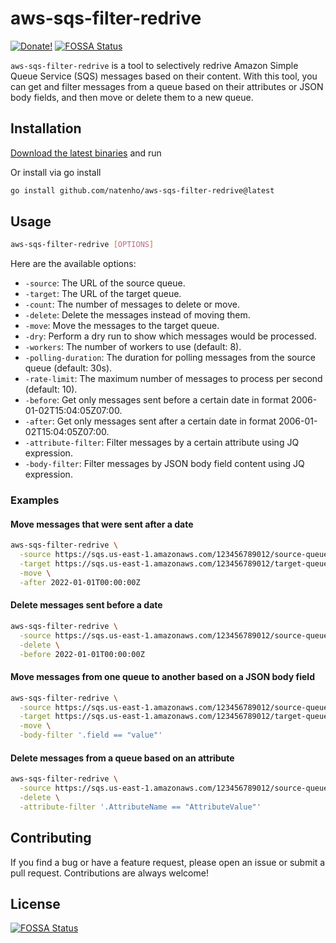 # aws-sqs-filter-redrive
[![Donate!](https://img.shields.io/badge/Donate-PayPal-green.svg)](https://www.paypal.com/cgi-bin/webscr?cmd=_donations&business=D5KHS5GJPJ5PQ&currency_code=BRL&source=url)
[![FOSSA Status](https://app.fossa.com/api/projects/git%2Bgithub.com%2Fnatenho%2Faws-sqs-filter-redrive.svg?type=shield)](https://app.fossa.com/projects/git%2Bgithub.com%2Fnatenho%2Faws-sqs-filter-redrive?ref=badge_shield)

`aws-sqs-filter-redrive` is a tool to selectively redrive Amazon Simple Queue Service (SQS) messages based on their content. With this tool, you can get and filter messages from a queue based on their attributes or JSON body fields, and then move or delete them to a new queue.

## Installation

[Download the latest binaries](https://github.com/natenho/aws-sqs-filter-redrive/releases/latest) and run

Or install via go install

```bash
go install github.com/natenho/aws-sqs-filter-redrive@latest
```

## Usage

```bash
aws-sqs-filter-redrive [OPTIONS]
```

Here are the available options:

- `-source`: The URL of the source queue.
- `-target`: The URL of the target queue.
- `-count`: The number of messages to delete or move.
- `-delete`: Delete the messages instead of moving them.
- `-move`: Move the messages to the target queue.
- `-dry`: Perform a dry run to show which messages would be processed.
- `-workers`: The number of workers to use (default: 8).
- `-polling-duration`: The duration for polling messages from the source queue (default: 30s).
- `-rate-limit`: The maximum number of messages to process per second (default: 10).
- `-before`: Get only messages sent before a certain date in format 2006-01-02T15:04:05Z07:00.
- `-after`: Get only messages sent after a certain date in format 2006-01-02T15:04:05Z07:00.
- `-attribute-filter`: Filter messages by a certain attribute using JQ expression.
- `-body-filter`: Filter messages by JSON body field content using JQ expression.

### Examples

#### Move messages that were sent after a date

```bash
aws-sqs-filter-redrive \
  -source https://sqs.us-east-1.amazonaws.com/123456789012/source-queue \
  -target https://sqs.us-east-1.amazonaws.com/123456789012/target-queue \
  -move \
  -after 2022-01-01T00:00:00Z
```

#### Delete messages sent before a date

```bash
aws-sqs-filter-redrive \
  -source https://sqs.us-east-1.amazonaws.com/123456789012/source-queue \
  -delete \
  -before 2022-01-01T00:00:00Z
```

#### Move messages from one queue to another based on a JSON body field

```bash
aws-sqs-filter-redrive \
  -source https://sqs.us-east-1.amazonaws.com/123456789012/source-queue \
  -target https://sqs.us-east-1.amazonaws.com/123456789012/target-queue \
  -move \
  -body-filter '.field == "value"'
```

#### Delete messages from a queue based on an attribute

```bash
aws-sqs-filter-redrive \
  -source https://sqs.us-east-1.amazonaws.com/123456789012/source-queue \
  -delete \
  -attribute-filter '.AttributeName == "AttributeValue"'
```

## Contributing

If you find a bug or have a feature request, please open an issue or submit a pull request. Contributions are always welcome!

## License
[![FOSSA Status](https://app.fossa.com/api/projects/git%2Bgithub.com%2Fnatenho%2Faws-sqs-filter-redrive.svg?type=large)](https://app.fossa.com/projects/git%2Bgithub.com%2Fnatenho%2Faws-sqs-filter-redrive?ref=badge_large)